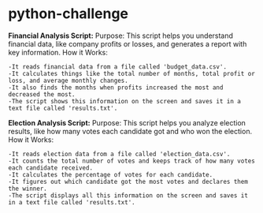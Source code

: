 # python-challenge
**Financial Analysis Script:**
Purpose:
This script helps you understand financial data, like company profits or losses, and generates a report with key information.
How it Works:

    -It reads financial data from a file called 'budget_data.csv'.
    -It calculates things like the total number of months, total profit or loss, and average monthly changes.
    -It also finds the months when profits increased the most and decreased the most.
    -The script shows this information on the screen and saves it in a text file called 'results.txt'.

**Election Analysis Script:**
Purpose:
This script helps you analyze election results, like how many votes each candidate got and who won the election.
How it Works:

    -It reads election data from a file called 'election_data.csv'.
    -It counts the total number of votes and keeps track of how many votes each candidate received.
    -It calculates the percentage of votes for each candidate.
    -It figures out which candidate got the most votes and declares them the winner.
    -The script displays all this information on the screen and saves it in a text file called 'results.txt'.
